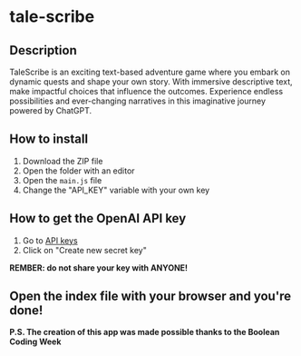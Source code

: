 # tale-scribe

<h2>Description</h2>
TaleScribe is an exciting text-based adventure game where you embark on dynamic quests and shape your own story. With immersive descriptive text, make impactful choices that influence the outcomes. Experience endless possibilities and ever-changing narratives in this imaginative journey powered by ChatGPT.

<h2>How to install</h2>
<div>
    <ol>
        <li>Download the ZIP file</li>
        <li>Open the folder with an editor</li>
        <li>Open the <code>main.js</code> file</li>
        <li>Change the "API_KEY" variable with your own key</li>
    </ol>
</div>

<h2>How to get the OpenAI API key</h2>
<div>
    <ol>
        <li>
            Go to <a href="https://platform.openai.com/account/api-keys" target="_blank">API keys</a>
        </li>
        <li>Click on "Create new secret key"</li>
    </ol>
    <strong>REMBER: do not share your key with ANYONE!</strong>
</div>

<h2>Open the index file with your browser and you're done!</h2>
<strong>P.S. The creation of this app was made possible thanks to the Boolean Coding Week</strong>
